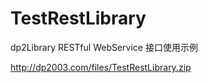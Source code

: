 # TestRestLibrary
dp2Library RESTful WebService 接口使用示例


http://dp2003.com/files/TestRestLibrary.zip
